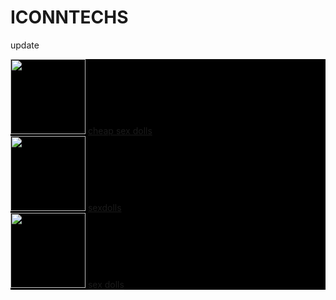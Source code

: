 # ICONNTECHS
update
<div style="background-color: black;">
  <img  src="https://www.cheapestsexdolls.com/wp-content/uploads/2022/11/cheapest-sex-dolls-Logo-news-.png" width="120px">
  <a href="https://www.cheapestsexdools.com">cheap sex dolls</a>
</div>

<div style="background-color: black;">
  <img  src="https://www.qcsexdolls.com/wp-content/uploads/2022/08/qcsexdolls-logo.png" width="120px">
  <a href="https://www.qcsexdolls.com">sexdolls</a>
</div>

<div style="background-color: black;">
  <img  src="https://cdn.shopify.com/s/files/1/0619/0805/8291/files/instockdoll00001_215x.png?v=1660191452" width="120px">
  <a href="https://www.instockdoll.com">sex dolls</a>
</div>

